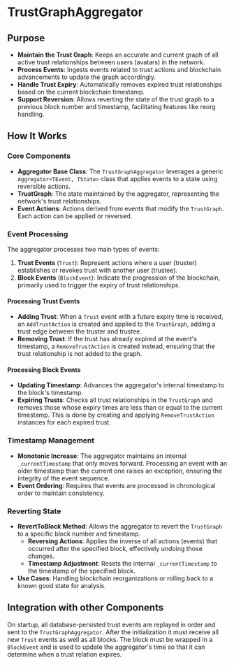 # TrustGraphAggregator

## Purpose

- **Maintain the Trust Graph**: Keeps an accurate and current graph of all active trust relationships between users (avatars) in the network.
- **Process Events**: Ingests events related to trust actions and blockchain advancements to update the graph accordingly.
- **Handle Trust Expiry**: Automatically removes expired trust relationships based on the current blockchain timestamp.
- **Support Reversion**: Allows reverting the state of the trust graph to a previous block number and timestamp, facilitating features like reorg handling.

## How It Works

### Core Components

- **Aggregator Base Class**: The `TrustGraphAggregator` leverages a generic `Aggregator<TEvent, TState>` class that applies events to a state using reversible actions.
- **TrustGraph**: The state maintained by the aggregator, representing the network's trust relationships.
- **Event Actions**: Actions derived from events that modify the `TrustGraph`. Each action can be applied or reversed.

### Event Processing

The aggregator processes two main types of events:

1. **Trust Events** (`Trust`): Represent actions where a user (truster) establishes or revokes trust with another user (trustee).
2. **Block Events** (`BlockEvent`): Indicate the progression of the blockchain, primarily used to trigger the expiry of trust relationships.

#### Processing Trust Events

- **Adding Trust**: When a `Trust` event with a future expiry time is received, an `AddTrustAction` is created and applied to the `TrustGraph`, adding a trust edge between the truster and trustee.
- **Removing Trust**: If the trust has already expired at the event's timestamp, a `RemoveTrustAction` is created instead, ensuring that the trust relationship is not added to the graph.

#### Processing Block Events

- **Updating Timestamp**: Advances the aggregator's internal timestamp to the block's timestamp.
- **Expiring Trusts**: Checks all trust relationships in the `TrustGraph` and removes those whose expiry times are less than or equal to the current timestamp. This is done by creating and applying `RemoveTrustAction` instances for each expired trust.

### Timestamp Management

- **Monotonic Increase**: The aggregator maintains an internal `_currentTimestamp` that only moves forward. Processing an event with an older timestamp than the current one raises an exception, ensuring the integrity of the event sequence.
- **Event Ordering**: Requires that events are processed in chronological order to maintain consistency.

### Reverting State

- **RevertToBlock Method**: Allows the aggregator to revert the `TrustGraph` to a specific block number and timestamp.
    - **Reversing Actions**: Applies the inverse of all actions (events) that occurred after the specified block, effectively undoing those changes.
    - **Timestamp Adjustment**: Resets the internal `_currentTimestamp` to the timestamp of the specified block.
- **Use Cases**: Handling blockchain reorganizations or rolling back to a known good state for analysis.

## Integration with other Components

On startup, all database-persisted trust events are replayed in order and sent
to the `TrustGraphAggregator`. After the initialization it must receive all new `Trust` events
as well as all blocks. The block must be wrapped in a `BlockEvent` and is used to
update the aggregator's time so that it can determine when a trust relation expires.